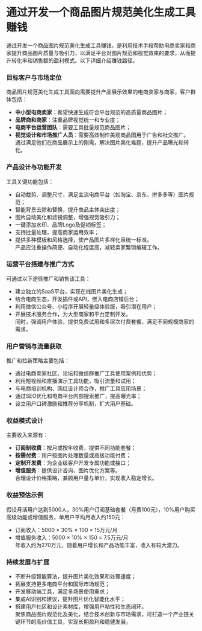 # 通过开发一个商品图片规范美化生成工具赚钱

通过开发一个商品图片规范美化生成工具赚钱，是利用技术手段帮助电商卖家和商家提升商品图片质量与吸引力，以满足平台对图片规范和视觉效果的要求，从而提升转化率和销售额的盈利模式。以下详细介绍赚钱路径。

### 目标客户与市场定位  
商品图片规范美化生成工具面向需要提升产品展示效果的电商卖家与商家，客户群体包括：  
* **中小型电商卖家**：希望快速生成符合平台规范的高质量商品图片；  
* **品牌商和商家**：注重品牌视觉统一和专业度；  
* **电商平台运营团队**：需要工具批量规范商品图片；  
* **视觉设计和市场推广人员**：需要高效制作美观商品图用于广告和社交推广。  
通过满足他们在商品展示上的刚需，解决图片美化难题，提升产品曝光和转化。

### 产品设计与功能开发  
工具关键功能包括：  
* 自动裁剪、调整尺寸，满足主流电商平台（如淘宝、京东、拼多多等）图片规范；  
* 智能背景去除和替换，提升商品主体突出度；  
* 图片自动美化和滤镜调整，增强视觉吸引力；  
* 一键添加水印、品牌Logo及促销标签；  
* 支持批量处理，提高商家运用效率；  
* 提供多种模板和风格选择，使产品图片多样化且统一标准。  
产品应注重操作简便、自动化程度高，减轻卖家繁琐编辑工作。

### 运营平台搭建与推广方式  
可通过以下途径推广和销售该工具：  
* 建立独立的SaaS平台，实现在线图片美化生成；  
* 结合电商生态，开发插件或API，嵌入电商店铺后台；  
* 利用微信公众号、小程序开展轻量级体验版，吸引潜在用户；  
* 开展技术服务合作，为大型商家和平台定制开发。  
同时，强调用户体验，提供免费试用和多层次付费套餐，满足不同规模商家的需求。

### 用户营销与流量获取  
推广和拉新策略主要包括：  
* 通过电商卖家社区、论坛和微信群推广工具使用案例和优势；  
* 利用短视频和直播演示工具功能，吸引流量和试用；  
* 与电商培训机构、网红设计师合作，推广工具应用场景；  
* 通过SEO优化和电商平台内部搜索推广，提高曝光率；  
* 设立用户口碑激励和推荐分享机制，扩大用户基础。  

### 收益模式设计  
主要收入来源有：  
* **订阅制收费**：按月或按年收费，提供不同功能套餐；  
* **按需付费**：用户按图片处理数量或高级功能付费；  
* **定制开发费**：为企业级客户开发专属功能或接口；  
* **增值服务**：提供设计咨询、图片优化方案等。  
合理设计价格策略，兼顾用户量与单价，实现收入稳定增长。

### 收益预估示例  
假设月活用户达到5000人，30%用户订阅基础套餐（月费100元），10%用户购买高级功能或增值服务，单用户平均月收入约150元：  
* 订阅收入：5000 × 30% × 100 = 15万元/月  
* 增值服务收入：5000 × 10% × 150 = 7.5万元/月  
年收入约为270万元，随着用户增长和产品功能丰富，收入有较大潜力。

### 持续发展与扩展  
* 不断升级智能算法，提升图片美化效果和处理速度；  
* 拓展支持更多电商平台和国际市场规范；  
* 开发移动端工具，满足多场景使用需求；  
* 集成AI识别和建议，提升图片优化智能化水平；  
* 搭建用户社区和设计素材库，增强用户粘性和生态闭环。  
聚焦商品图片规范化及美化，结合技术创新与市场需求，可打造一个产业链关键环节的高价值工具，实现长期盈利和稳健发展。